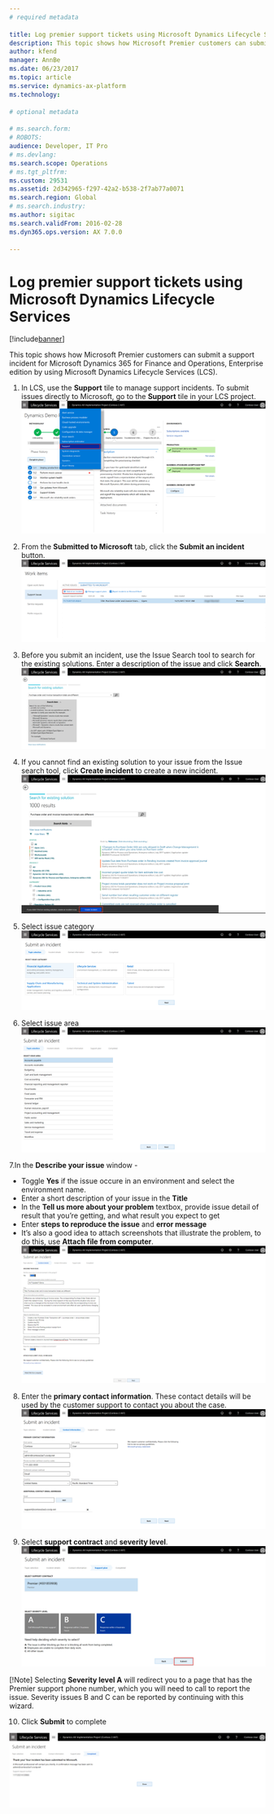 ```yaml
---
# required metadata

title: Log premier support tickets using Microsoft Dynamics Lifecycle Services
description: This topic shows how Microsoft Premier customers can submit a support incident for Microsoft Dynamics 365 for Finance and Operations, Enterprise editionby using Microsoft Dynamics Lifecycle Services (LCS).
author: kfend
manager: AnnBe
ms.date: 06/23/2017
ms.topic: article
ms.service: dynamics-ax-platform
ms.technology: 

# optional metadata

# ms.search.form: 
# ROBOTS: 
audience: Developer, IT Pro
# ms.devlang: 
ms.search.scope: Operations
# ms.tgt_pltfrm: 
ms.custom: 29531
ms.assetid: 2d342965-f297-42a2-b538-2f7ab77a0071
ms.search.region: Global
# ms.search.industry: 
ms.author: sigitac
ms.search.validFrom: 2016-02-28
ms.dyn365.ops.version: AX 7.0.0

---
```


# Log premier support tickets using Microsoft Dynamics Lifecycle Services

[!include[banner](../includes/banner.md)]


This topic shows how Microsoft Premier customers can submit a support incident for Microsoft Dynamics 365 for Finance and Operations, Enterprise edition by using Microsoft Dynamics Lifecycle Services (LCS).

1.  In LCS, use the **Support** tile to manage support incidents. To submit issues directly to Microsoft, go to the **Support** tile in your LCS project.
![Support menu](media/Premier1.png)

2. From the **Submitted to Microsoft** tab, click the **Submit an incident** button.
![Submitted an incident](media/Premier2.png)

3. Before you submit an incident, use the Issue Search tool to search for the existing solutions. Enter a description of the issue and click **Search**.
![Submit an incident](media/Premier3.png)

4. If you cannot find an existing solution to your issue from the Issue search tool, click **Create incident** to create a new incident.
![Create incident](media/Premier4.png)

5. Select issue category 
![Issue category](media/Premier5.png)

6. Select issue area
![Issue area](media/Premier6.png)

7.In the **Describe your issue** window -  
 - Toggle **Yes** if the issue occure in an environment and select the environment name.  
 - Enter a short description of your issue in the **Title**
 - In the **Tell us more about your problem** textbox, provide issue detail of result that you’re getting, and what result you expect to get
 - Enter **steps to reproduce the issue** and **error message** 
 - It’s also a good idea to attach screenshots that illustrate the problem, to do this, use **Attach file from computer**.
![Issue detail](media/Premier7.png)

8. Enter the **primary contact information**. These contact details will be used by the customer support to contact you about the case.
![Enter contact details](media/Premier8.png)

9. Select **support contract** and **severity level**.  
![Support contract and severity](media/Premier9.png)

  [!Note]
  Selecting **Severity level A** will redirect you to a page that has the Premier support phone number, which you will need to call to report the issue. Severity issues B and C can be reported by continuing with this wizard.
  
10. Click **Submit** to complete 

![Completed](media/Premier10.png)



